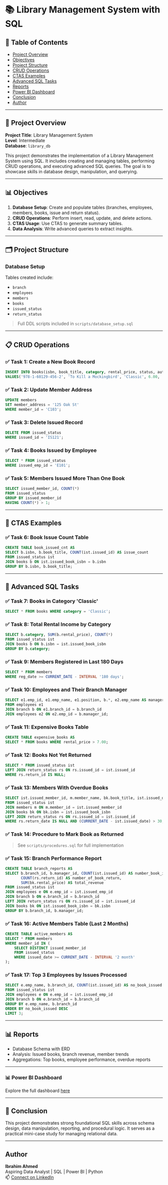 # 📚 Library Management System with SQL

## 📌 Table of Contents

- [Project Overview](#project-overview)
- [Objectives](#objectives)
- [Project Structure](#project-structure)
- [CRUD Operations](#crud-operations)
- [CTAS Examples](#ctas-examples)
- [Advanced SQL Tasks](#advanced-sql-tasks)
- [Reports](#reports)
- [Power BI Dashboard](#power-bi-dashboard)
- [Conclusion](#conclusion)
- [Author](#author---zero-analyst)

---

## 📄 Project Overview

**Project Title**: Library Management System\
**Level**: Intermediate\
**Database**: `library_db`

This project demonstrates the implementation of a Library Management System using SQL. It includes creating and managing tables, performing CRUD operations, and executing advanced SQL queries. The goal is to showcase skills in database design, manipulation, and querying.



---

## 📊 Objectives

1. **Database Setup**: Create and populate tables (branches, employees, members, books, issue and return status).
2. **CRUD Operations**: Perform insert, read, update, and delete actions.
3. **CTAS Usage**: Use CTAS to generate summary tables.
4. **Data Analysis**: Write advanced queries to extract insights.

---

## 🗂️ Project Structure

### Database Setup



Tables created include:

- `branch`
- `employees`
- `members`
- `books`
- `issued_status`
- `return_status`

> Full DDL scripts included in `scripts/database_setup.sql`

---

## 📋 CRUD Operations

### ✅ Task 1: Create a New Book Record

```sql
INSERT INTO books(isbn, book_title, category, rental_price, status, author, publisher)
VALUES('978-1-60129-456-2', 'To Kill a Mockingbird', 'Classic', 6.00, 'yes', 'Harper Lee', 'J.B. Lippincott & Co.');
```

### ✅ Task 2: Update Member Address

```sql
UPDATE members
SET member_address = '125 Oak St'
WHERE member_id = 'C103';
```

### ✅ Task 3: Delete Issued Record

```sql
DELETE FROM issued_status
WHERE issued_id = 'IS121';
```

### ✅ Task 4: Books Issued by Employee

```sql
SELECT * FROM issued_status
WHERE issued_emp_id = 'E101';
```

### ✅ Task 5: Members Issued More Than One Book

```sql
SELECT issued_member_id, COUNT(*)
FROM issued_status
GROUP BY issued_member_id
HAVING COUNT(*) > 1;
```

---

## 📑 CTAS Examples

### ✅ Task 6: Book Issue Count Table

```sql
CREATE TABLE book_issued_cnt AS
SELECT b.isbn, b.book_title, COUNT(ist.issued_id) AS issue_count
FROM issued_status ist
JOIN books b ON ist.issued_book_isbn = b.isbn
GROUP BY b.isbn, b.book_title;
```

---

## 🔢 Advanced SQL Tasks

### ✅ Task 7: Books in Category 'Classic'

```sql
SELECT * FROM books WHERE category = 'Classic';
```

### ✅ Task 8: Total Rental Income by Category

```sql
SELECT b.category, SUM(b.rental_price), COUNT(*)
FROM issued_status ist
JOIN books b ON b.isbn = ist.issued_book_isbn
GROUP BY b.category;
```

### ✅ Task 9: Members Registered in Last 180 Days

```sql
SELECT * FROM members
WHERE reg_date >= CURRENT_DATE - INTERVAL '180 days';
```

### ✅ Task 10: Employees and Their Branch Manager

```sql
SELECT e1.emp_id, e1.emp_name, e1.position, b.*, e2.emp_name AS manager
FROM employees e1
JOIN branch b ON e1.branch_id = b.branch_id
JOIN employees e2 ON e2.emp_id = b.manager_id;
```

### ✅ Task 11: Expensive Books Table

```sql
CREATE TABLE expensive_books AS
SELECT * FROM books WHERE rental_price > 7.00;
```

### ✅ Task 12: Books Not Yet Returned

```sql
SELECT * FROM issued_status ist
LEFT JOIN return_status rs ON rs.issued_id = ist.issued_id
WHERE rs.return_id IS NULL;
```

### ✅ Task 13: Members With Overdue Books

```sql
SELECT ist.issued_member_id, m.member_name, bk.book_title, ist.issued_date, CURRENT_DATE - ist.issued_date AS overdue_days
FROM issued_status ist
JOIN members m ON m.member_id = ist.issued_member_id
JOIN books bk ON bk.isbn = ist.issued_book_isbn
LEFT JOIN return_status rs ON rs.issued_id = ist.issued_id
WHERE rs.return_date IS NULL AND (CURRENT_DATE - ist.issued_date) > 30;
```

### ✅ Task 14: Procedure to Mark Book as Returned

> See `scripts/procedures.sql` for full implementation

### ✅ Task 15: Branch Performance Report

```sql
CREATE TABLE branch_reports AS
SELECT b.branch_id, b.manager_id, COUNT(ist.issued_id) AS number_book_issued,
       COUNT(rs.return_id) AS number_of_book_return,
       SUM(bk.rental_price) AS total_revenue
FROM issued_status ist
JOIN employees e ON e.emp_id = ist.issued_emp_id
JOIN branch b ON e.branch_id = b.branch_id
LEFT JOIN return_status rs ON rs.issued_id = ist.issued_id
JOIN books bk ON ist.issued_book_isbn = bk.isbn
GROUP BY b.branch_id, b.manager_id;
```

### ✅ Task 16: Active Members Table (Last 2 Months)

```sql
CREATE TABLE active_members AS
SELECT * FROM members
WHERE member_id IN (
    SELECT DISTINCT issued_member_id
    FROM issued_status
    WHERE issued_date >= CURRENT_DATE - INTERVAL '2 month'
);
```

### ✅ Task 17: Top 3 Employees by Issues Processed

```sql
SELECT e.emp_name, b.branch_id, COUNT(ist.issued_id) AS no_book_issued
FROM issued_status ist
JOIN employees e ON e.emp_id = ist.issued_emp_id
JOIN branch b ON e.branch_id = b.branch_id
GROUP BY e.emp_name, b.branch_id
ORDER BY no_book_issued DESC
LIMIT 3;
```

---

## 📊 Reports

- Database Schema with ERD
- Analysis: Issued books, branch revenue, member trends
- Aggregations: Top books, employee performance, overdue reports

---

### 📊 Power BI Dashboard
Explore the full dashboard [here](dashboard/library_dashboard.pbix)

---

## 🔺 Conclusion

This project demonstrates strong foundational SQL skills across schema design, data manipulation, reporting, and procedural logic. It serves as a practical mini-case study for managing relational data.

---

## Author

**Ibrahim Ahmed**  
Aspiring Data Analyst | SQL | Power BI | Python  
📫 [Connect on LinkedIn](https://www.linkedin.com/in/ibrahim-ahmed-572475143/)
